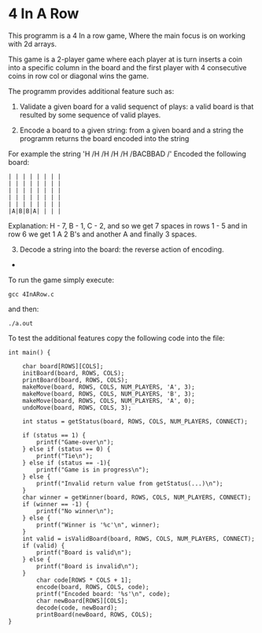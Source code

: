 # 4 In A Row

This programm is a 4 In a row game, Where the main focus is on working with 2d arrays.

This game is a 2-player game where each player at is turn inserts a coin into a specific column in the board and the first player with 4 consecutive coins in row col or diagonal wins the game.

The programm provides additional feature such as:

1. Validate a given board for a valid sequenct of plays: a valid board is that resulted by some sequence of valid playes.

2. Encode a board to a given string: from a given board and a string the programm returns the board encoded into the string

For example the string 'H /H /H /H /H /BACBBAD /' Encoded the following board:

~~~~~~~~~~~~~~~
| | | | | | | |
| | | | | | | |
| | | | | | | |
| | | | | | | |
| | | | | | | |
|A|B|B|A| | | |
~~~~~~~~~~~~~~~

Explanation: H - 7, B - 1, C - 2, and so we get 7 spaces in rows 1 - 5 and in row 6 we get 1 A 2 B's and another A and finally 3 spaces.

3. Decode a string into the board: the reverse action of encoding.

-

To run the game simply execute:
```
gcc 4InARow.c
```

and then:
```
./a.out
```

To test the additional features copy the following code into the file:

```
int main() {

    char board[ROWS][COLS];
    initBoard(board, ROWS, COLS);
    printBoard(board, ROWS, COLS);
    makeMove(board, ROWS, COLS, NUM_PLAYERS, 'A', 3);
    makeMove(board, ROWS, COLS, NUM_PLAYERS, 'B', 3);
    makeMove(board, ROWS, COLS, NUM_PLAYERS, 'A', 0);
    undoMove(board, ROWS, COLS, 3);

    int status = getStatus(board, ROWS, COLS, NUM_PLAYERS, CONNECT);
        
    if (status == 1) {
        printf("Game-over\n");
    } else if (status == 0) {
        printf("Tie\n");
    } else if (status == -1){
        printf("Game is in progress\n");
    } else {
        printf("Invalid return value from getStatus(...)\n");
    }
    char winner = getWinner(board, ROWS, COLS, NUM_PLAYERS, CONNECT);
    if (winner == -1) {
        printf("No winner\n");
    } else {
        printf("Winner is '%c'\n", winner);
    }
    int valid = isValidBoard(board, ROWS, COLS, NUM_PLAYERS, CONNECT);
    if (valid) {
        printf("Board is valid\n");
    } else {
        printf("Board is invalid\n");
    }
        char code[ROWS * COLS + 1];
        encode(board, ROWS, COLS, code);
        printf("Encoded board: '%s'\n", code);
        char newBoard[ROWS][COLS];
        decode(code, newBoard);
        printBoard(newBoard, ROWS, COLS);
}

```
